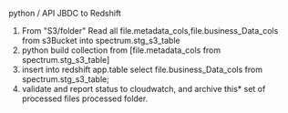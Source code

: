 python / API
JBDC to Redshift
1. From "S3/folder" Read all file.metadata_cols,file.business_Data_cols from s3Bucket into spectrum.stg_s3_table
2. python build collection from [file.metadata_cols from spectrum.stg_s3_table]
3. insert into redshift app.table select file.business_Data_cols from spectrum.stg_s3_table;
4. validate and report status to cloudwatch, and archive this* set of processed files processed folder.
